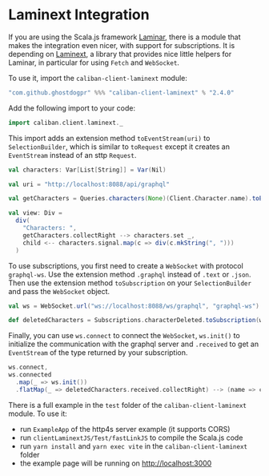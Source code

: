 # Laminext Integration

If you are using the Scala.js framework [Laminar](https://laminar.dev), there is a module that makes the integration even nicer, with support for subscriptions.
It is depending on [Laminext](https://laminext.dev), a library that provides nice little helpers for Laminar, in particular for using `Fetch` and `WebSocket`.

To use it, import the `caliban-client-laminext` module:
```scala
"com.github.ghostdogpr" %%% "caliban-client-laminext" % "2.4.0"
```

Add the following import to your code:
```scala
import caliban.client.laminext._
```

This import adds an extension method `toEventStream(uri)` to `SelectionBuilder`, which is similar to `toRequest` except it creates an `EventStream` instead of an sttp `Request`.

```scala
val characters: Var[List[String]] = Var(Nil)

val uri = "http://localhost:8088/api/graphql"

val getCharacters = Queries.characters(None)(Client.Character.name).toEventStream(uri)

val view: Div = 
  div(
    "Characters: ",
    getCharacters.collectRight --> characters.set _,
    child <-- characters.signal.map(c => div(c.mkString(", ")))
  )
```

To use subscriptions, you first need to create a `WebSocket` with protocol `graphql-ws`. Use the extension method `.graphql` instead of `.text` or `.json`.
Then use the extension method `toSubscription` on your `SelectionBuilder` and pass the `WebSocket` object.
```scala
val ws = WebSocket.url("ws://localhost:8088/ws/graphql", "graphql-ws").graphql.build()

def deletedCharacters = Subscriptions.characterDeleted.toSubscription(ws)
```

Finally, you can use `ws.connect` to connect the `WebSocket`, `ws.init()` to initialize the communication with the graphql server and `.received` to get an `EventStream` of the type returned by your subscription.
```scala
ws.connect,
ws.connected
  .map(_ => ws.init())
  .flatMap(_ => deletedCharacters.received.collectRight) --> (name => characters.update(_.filterNot(_ == name))),
```

There is a full example in the `test` folder of the `caliban-client-laminext` module.
To use it:
- run `ExampleApp` of the http4s server example (it supports CORS)
- run `clientLaminextJS/Test/fastLinkJS` to compile the Scala.js code
- run `yarn install` and `yarn exec vite` in the `caliban-client-laminext` folder
- the example page will be running on [http://localhost:3000](http://localhost:3000)

